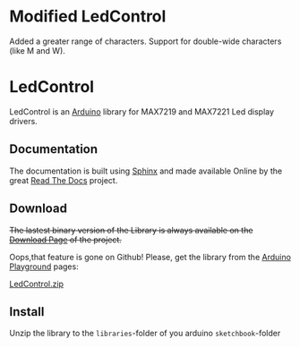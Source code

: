 Modified LedControl
==========
Added a greater range of characters. Support for double-wide characters (like M and W).


LedControl
==========
LedControl is an [Arduino](http://arduino.cc) library for MAX7219 and MAX7221 Led display drivers.

Documentation
-------------
The documentation is built using [Sphinx](http://sphinx-doc.org/) and made available Online 
by the great [Read The Docs](http://readthedocs.org/) project.

Download
--------
~~The lastest binary version of the Library is always available on the 
[Download Page](https://github.com/wayoda/LedControl/downloads) of the project.~~

Oops,that feature is gone on Github!
Please, get the library from the [Arduino Playground](http://playground.arduino.cc/Main/LedControl) pages:

[LedControl.zip](http://arduino.cc/playground/uploads/Main/LedControl.zip)


Install
-------
Unzip the library to the `libraries`-folder of you arduino `sketchbook`-folder








